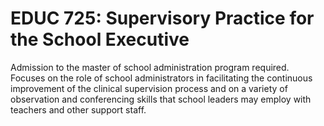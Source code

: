 # EDUC 725: Supervisory Practice for the School Executive

Admission to the master of school administration program required. Focuses on the role of school administrators in facilitating the continuous improvement of the clinical supervision process and on a variety of observation and conferencing skills that school leaders may employ with teachers and other support staff.